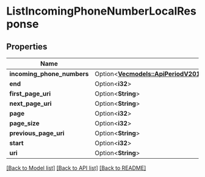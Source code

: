 # ListIncomingPhoneNumberLocalResponse

## Properties

Name | Type | Description | Notes
------------ | ------------- | ------------- | -------------
**incoming_phone_numbers** | Option<[**Vec<models::ApiPeriodV2010PeriodAccountPeriodIncomingPhoneNumberPeriodIncomingPhoneNumberLocal>**](api.v2010.account.incoming_phone_number.incoming_phone_number_local.md)> |  | [optional]
**end** | Option<**i32**> |  | [optional]
**first_page_uri** | Option<**String**> |  | [optional]
**next_page_uri** | Option<**String**> |  | [optional]
**page** | Option<**i32**> |  | [optional]
**page_size** | Option<**i32**> |  | [optional]
**previous_page_uri** | Option<**String**> |  | [optional]
**start** | Option<**i32**> |  | [optional]
**uri** | Option<**String**> |  | [optional]

[[Back to Model list]](../README.md#documentation-for-models) [[Back to API list]](../README.md#documentation-for-api-endpoints) [[Back to README]](../README.md)


